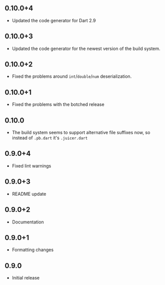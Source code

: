 ## 0.10.0+4

* Updated the code generator for Dart 2.9

## 0.10.0+3

* Updated the code generator for the newest version of the build system.

## 0.10.0+2

* Fixed the problems around `int`/`double`/`num` deserialization.

## 0.10.0+1

* Fixed the problems with the botched release

## 0.10.0

* The build system seems to support alternative file suffixes now,
  so instead of `.pb.dart` it's `.juicer.dart`

## 0.9.0+4

* Fixed lint warnings

## 0.9.0+3

* README update

## 0.9.0+2

* Documentation

## 0.9.0+1

* Formatting changes

## 0.9.0

* Initial release
